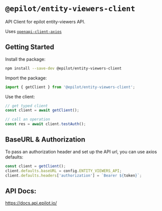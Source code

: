 # `@epilot/entity-viewers-client`

API Client for epilot entity-viewers API.

Uses [`openapi-client-axios`](https://github.com/openapistack/openapi-client-axios)

## Getting Started

Install the package:

```bash
npm install --save-dev @epilot/entity-viewers-client
```

Import the package:

```typescript
import { getClient } from '@epilot/entity-viewers-client';
```

Use the client:
```typescript
// get typed client
const client = await getClient();

// call an operation
const res = await client.testAuth();
```

## BaseURL & Authorization

To pass an authorization header and set up the API url, you can use axios
defaults:

```typescript
const client = getClient();
client.defaults.baseURL = config.ENTITY_VIEWERS_API;
client.defaults.headers['authorization'] = `Bearer ${token}`;
```

## API Docs:

https://docs.api.epilot.io/
